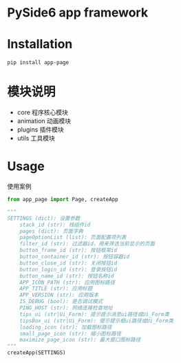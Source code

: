 # PySide6 app framework

# Installation
```shell
pip install app-page
```
# 模块说明
- core        程序核心模块
- animation   动画模块
- plugins     插件模块
- utils       工具模块

# Usage
使用案例
```python
from app_page import Page, createApp

"""
SETTINGS (dict): 设置参数
    stack_id (str): 栈组件id
    pages (dict): 页面字典
    pageOptionList (list): 页面配置项列表
    filter_id (str): 过滤器id，用来筛选当前显示的页面
    button_frame_id (str): 按钮框架id
    button_container_id (str): 按钮容器id
    button_close_id (str): 关闭按钮id
    button_login_id (str): 登录按钮id
    button_name_id (str): 按钮名称id
    APP_ICON_PATH (str): 应用图标路径
    APP_TITLE (str): 应用标题
    APP_VERSION (str): 应用版本
    IS_DEBUG (bool): 是否调试模式
    PING_HOST (str): 网络连接检查地址
    tips_ui (str|Ui_Form): 提示提示消息ui路径或Ui_Form类
    tipsBox_ui (str|Ui_Form): 提示提示框ui路径或Ui_Form类
    loading_icon (str): 加载图标路径
    small_page_icon (str): 缩小图标路径
    maximize_page_icon (str): 最大窗口图标路径
"""
createApp(SETTINGS)
```